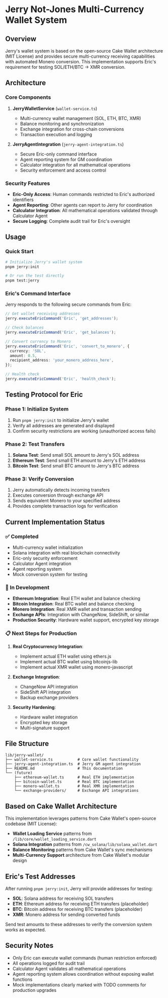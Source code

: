# Jerry Not-Jones Multi-Currency Wallet System

## Overview

Jerry's wallet system is based on the open-source Cake Wallet architecture (MIT License) and provides secure multi-currency receiving capabilities with automated Monero conversion. This implementation supports Eric's requirement for testing SOL/ETH/BTC → XMR conversion.

## Architecture

### Core Components

1. **JerryWalletService** (`wallet-service.ts`)
   - Multi-currency wallet management (SOL, ETH, BTC, XMR)
   - Balance monitoring and synchronization
   - Exchange integration for cross-chain conversions
   - Transaction execution and logging

2. **JerryAgentIntegration** (`jerry-agent-integration.ts`)
   - Secure Eric-only command interface
   - Agent reporting system for GM coordination
   - Calculator integration for all mathematical operations
   - Security enforcement and access control

### Security Features

- **Eric-Only Access**: Human commands restricted to Eric's authorized identifiers
- **Agent Reporting**: Other agents can report to Jerry for coordination
- **Calculator Integration**: All mathematical operations validated through Calculator Agent
- **Secure Logging**: Complete audit trail for Eric's oversight

## Usage

### Quick Start

```bash
# Initialize Jerry's wallet system
pnpm jerry:init

# Or run the test directly
pnpm test:jerry
```

### Eric's Command Interface

Jerry responds to the following secure commands from Eric:

```typescript
// Get wallet receiving addresses
jerry.executeEricCommand('Eric', 'get_addresses');

// Check balances
jerry.executeEricCommand('Eric', 'get_balances');

// Convert currency to Monero
jerry.executeEricCommand('Eric', 'convert_to_monero', {
  currency: 'SOL',
  amount: 0.5,
  recipient_address: 'your_monero_address_here',
});

// Health check
jerry.executeEricCommand('Eric', 'health_check');
```

## Testing Protocol for Eric

### Phase 1: Initialize System

1. Run `pnpm jerry:init` to initialize Jerry's wallet
2. Verify all addresses are generated and displayed
3. Confirm security restrictions are working (unauthorized access fails)

### Phase 2: Test Transfers

1. **Solana Test**: Send small SOL amount to Jerry's SOL address
2. **Ethereum Test**: Send small ETH amount to Jerry's ETH address
3. **Bitcoin Test**: Send small BTC amount to Jerry's BTC address

### Phase 3: Verify Conversion

1. Jerry automatically detects incoming transfers
2. Executes conversion through exchange API
3. Sends equivalent Monero to your specified address
4. Provides complete transaction logs for verification

## Current Implementation Status

### ✅ Completed

- Multi-currency wallet initialization
- Solana integration with real blockchain connectivity
- Eric-only security enforcement
- Calculator Agent integration
- Agent reporting system
- Mock conversion system for testing

### 🚧 In Development

- **Ethereum Integration**: Real ETH wallet and balance checking
- **Bitcoin Integration**: Real BTC wallet and balance checking
- **Monero Integration**: Real XMR wallet and transaction sending
- **Exchange APIs**: Integration with ChangeNow, SideShift, or similar
- **Production Security**: Hardware wallet support, encrypted key storage

### 📋 Next Steps for Production

1. **Real Cryptocurrency Integration**:
   - Implement actual ETH wallet using ethers.js
   - Implement actual BTC wallet using bitcoinjs-lib
   - Implement actual XMR wallet using monero-javascript

2. **Exchange Integration**:
   - ChangeNow API integration
   - SideShift API integration
   - Backup exchange providers

3. **Security Hardening**:
   - Hardware wallet integration
   - Encrypted key storage
   - Multi-signature support

## File Structure

```
lib/jerry-wallet/
├── wallet-service.ts           # Core wallet functionality
├── jerry-agent-integration.ts  # Jerry GM agent integration
├── README.md                   # This documentation
└── (future)
    ├── ethereum-wallet.ts      # Real ETH implementation
    ├── bitcoin-wallet.ts       # Real BTC implementation
    ├── monero-wallet.ts        # Real XMR implementation
    └── exchange-providers/     # Exchange API integrations
```

## Based on Cake Wallet Architecture

This implementation leverages patterns from Cake Wallet's open-source codebase (MIT License):

- **Wallet Loading Service** patterns from `/lib/core/wallet_loading_service.dart`
- **Solana Integration** patterns from `/cw_solana/lib/solana_wallet.dart`
- **Balance Monitoring** patterns from Cake Wallet's sync mechanisms
- **Multi-Currency Support** architecture from Cake Wallet's modular design

## Eric's Test Addresses

After running `pnpm jerry:init`, Jerry will provide addresses for testing:

- **SOL**: Solana address for receiving SOL transfers
- **ETH**: Ethereum address for receiving ETH transfers (placeholder)
- **BTC**: Bitcoin address for receiving BTC transfers (placeholder)
- **XMR**: Monero address for sending converted funds

Send test amounts to these addresses to verify the conversion system works as expected.

## Security Notes

- Only Eric can execute wallet commands (human restriction enforced)
- All operations logged for audit trail
- Calculator Agent validates all mathematical operations
- Agent reporting system allows coordination without exposing wallet functions
- Mock implementations clearly marked with TODO comments for production upgrades
